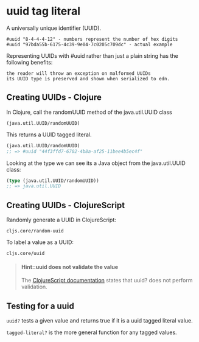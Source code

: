 # uuid tag literal

A universally unique identifier (UUID).

    #uuid "8-4-4-4-12" - numbers represent the number of hex digits
    #uuid "97bda55b-6175-4c39-9e04-7c0205c709dc" - actual example

Representing UUIDs with #uuid rather than just a plain string has the following benefits:

    the reader will throw an exception on malformed UUIDs
    its UUID type is preserved and shown when serialized to edn.

## Creating UUIDs - Clojure

In Clojure, call the randomUUID method of the java.util.UUID class

```
(java.util.UUID/randomUUID)
```

This returns a UUID tagged literal.

```clojure
(java.util.UUID/randomUUID)
;; => #uuid "44f3ffd7-6702-4b8a-af25-11bee4b5ec4f"
```

Looking at the type we can see its a Java object from the java.util.UUID class:

```clojure
(type (java.util.UUID/randomUUID))
;; => java.util.UUID
```

## Creating UUIDs - ClojureScript

Randomly generate a UUID in ClojureScript:

`cljs.core/random-uuid`

To label a value as a UUID:

`cljs.core/uuid`

> #### Hint::uuid does not validate the value
>
> The [ClojureScript documentation](https://github.com/cljs/api/blob/master/docfiles/cljs.core/uuid.md) states that uuid? does not perform validation.

## Testing for a uuid

`uuid?` tests a given value and returns true if it is a uuid tagged literal value.

`tagged-literal?` is the more general function for any tagged values.
